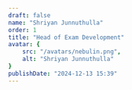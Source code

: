 ```yaml
---
draft: false
name: "Shriyan Junnuthulla"
order: 1
title: "Head of Exam Development"
avatar: {
    src: "/avatars/nebulin.png",
    alt: "Shriyan Junnuthulla"
}
publishDate: "2024-12-13 15:39"
---
```

